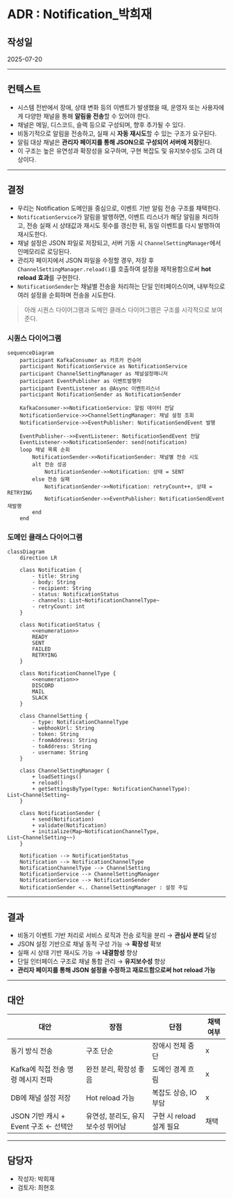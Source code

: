# ADR : Notification\_박희재

## 작성일

2025-07-20

---

## 컨텍스트

* 시스템 전반에서 장애, 상태 변화 등의 이벤트가 발생했을 때, 운영자 또는 사용자에게 다양한 채널을 통해 **알림을 전송**할 수 있어야 한다.
* 채널은 메일, 디스코드, 슬랙 등으로 구성되며, 향후 추가될 수 있다.
* 비동기적으로 알림을 전송하고, 실패 시 **자동 재시도**할 수 있는 구조가 요구된다.
* 알림 대상 채널은 **관리자 페이지를 통해 JSON으로 구성되어 서버에 저장**된다.
* 이 구조는 높은 유연성과 확장성을 요구하며, 구현 복잡도 및 유지보수성도 고려 대상이다.

---

## 결정

* 우리는 Notification 도메인을 중심으로, 이벤트 기반 알림 전송 구조를 채택한다.
* `NotificationService`가 알림을 발행하면, 이벤트 리스너가 해당 알림을 처리하고, 전송 실패 시 상태값과 재시도 횟수를 갱신한 뒤, 동일 이벤트를 다시 발행하여 재시도한다.
* 채널 설정은 JSON 파일로 저장되고, 서버 기동 시 `ChannelSettingManager`에서 인메모리로 로딩된다.
* 관리자 페이지에서 JSON 파일을 수정할 경우, 저장 후 `ChannelSettingManager.reload()`를 호출하여 설정을 재적용함으로써 **hot reload 효과**를 구현한다.
* `NotificationSender`는 채널별 전송을 처리하는 단일 인터페이스이며, 내부적으로 여러 설정을 순회하며 전송을 시도한다.

> 아래 시퀀스 다이어그램과 도메인 클래스 다이어그램은 구조를 시각적으로 보여준다.

### 시퀀스 다이어그램

```mermaid
sequenceDiagram
    participant KafkaConsumer as 카프카 컨슈머
    participant NotificationService as NotificationService
    participant ChannelSettingManager as 채널설정매니저
    participant EventPublisher as 이벤트발행자
    participant EventListener as @Async 이벤트리스너
    participant NotificationSender as NotificationSender

    KafkaConsumer->>NotificationService: 알림 데이터 전달
    NotificationService->>ChannelSettingManager: 채널 설정 조회
    NotificationService->>EventPublisher: NotificationSendEvent 발행

    EventPublisher-->>EventListener: NotificationSendEvent 전달
    EventListener->>NotificationSender: send(notification)
    loop 채널 목록 순회
        NotificationSender->>NotificationSender: 채널별 전송 시도
        alt 전송 성공
            NotificationSender->>Notification: 상태 = SENT
        else 전송 실패
            NotificationSender->>Notification: retryCount++, 상태 = RETRYING
            NotificationSender->>EventPublisher: NotificationSendEvent 재발행
        end
    end
```

### 도메인 클래스 다이어그램

```mermaid
classDiagram
    direction LR

    class Notification {
        - title: String
        - body: String
        - recipient: String
        - status: NotificationStatus
        - channels: List~NotificationChannelType~
        - retryCount: int
    }

    class NotificationStatus {
        <<enumeration>>
        READY
        SENT
        FAILED
        RETRYING
    }

    class NotificationChannelType {
        <<enumeration>>
        DISCORD
        MAIL
        SLACK
    }

    class ChannelSetting {
        - type: NotificationChannelType
        - webhookUrl: String
        - token: String
        - fromAddress: String
        - toAddress: String
        - username: String
    }

    class ChannelSettingManager {
        + loadSettings()
        + reload()
        + getSettingsByType(type: NotificationChannelType): List~ChannelSetting~
    }

    class NotificationSender {
        + send(Notification)
        + validate(Notification)
        + initialize(Map~NotificationChannelType, List~ChannelSetting~~)
    }

    Notification --> NotificationStatus
    Notification --> NotificationChannelType
    NotificationChannelType --> ChannelSetting
    NotificationService --> ChannelSettingManager
    NotificationService --> NotificationSender
    NotificationSender <.. ChannelSettingManager : 설정 주입
```

---

## 결과

* 비동기 이벤트 기반 처리로 서비스 로직과 전송 로직을 분리 → **관심사 분리** 달성
* JSON 설정 기반으로 채널 동적 구성 가능 → **확장성** 확보
* 실패 시 상태 기반 재시도 가능 → **내결함성** 향상
* 단일 인터페이스 구조로 채널 통합 관리 → **유지보수성** 향상
* **관리자 페이지를 통해 JSON 설정을 수정하고 재로드함으로써 hot reload 가능**

---

## 대안

| 대안                          | 장점                  | 단점                | 채택 여부 |
| --------------------------- | ------------------- | ----------------- | ----- |
| 동기 방식 전송                    | 구조 단순               | 장애시 전체 중단         | x    |
| Kafka에 직접 전송 명령 메시지 전파      | 완전 분리, 확장성 좋음       | 도메인 경계 흐림         | x     |
| DB에 채널 설정 저장                | Hot reload 가능       | 복잡도 상승, IO 부담     | x     |
| JSON 기반 캐시 + Event 구조 ← 선택안 | 유연성, 분리도, 유지보수성 뛰어남 | 구현 시 reload 설계 필요 | 채택  |

---

## 담당자

* 작성자: 박희재
* 검토자: 최현호
